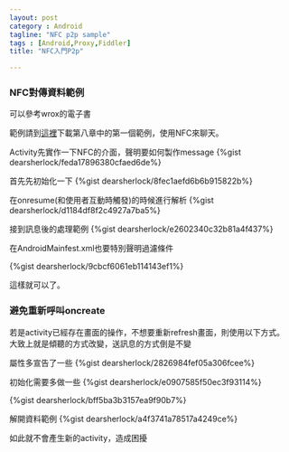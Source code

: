 ```yaml
---
layout: post
category : Android 
tagline: "NFC p2p sample"
tags : [Android,Proxy,Fiddler]
title: "NFC入門P2p"

---
```



### NFC對傳資料範例

可以參考wrox的電子書

範例請到[這裡](www.wrox.com/remtitle.cgi?isbn=1118380096)下載第八章中的第一個範例，使用NFC來聊天。

Activity先實作一下NFC的介面，聲明要如何製作message
{%gist dearsherlock/feda17896380cfaed6de%}

首先先初始化一下
{%gist dearsherlock/8fec1aefd6b6b915822b%}

在onresume(和使用者互動時觸發)的時候進行解析
{%gist dearsherlock/d1184df8f2c4927a7ba5%}

接到訊息後的處理範例
{%gist dearsherlock/e2602340c32b81a4f437%}

在AndroidMainfest.xml也要特別聲明過濾條件

{%gist dearsherlock/9cbcf6061eb114143ef1%}

這樣就可以了。


### 避免重新呼叫oncreate
若是activity已經存在畫面的操作，不想要重新refresh畫面，則使用以下方式。
大致上就是傾聽的方式改變，送訊息的方式倒是不變

屬性多宣告了一些
{%gist dearsherlock/2826984fef05a306fcee%}

初始化需要多做一些
{%gist dearsherlock/e0907585f50ec3f93114%}

{%gist dearsherlock/bff5ba3b3157ea9f90b7%}

解開資料範例
{%gist dearsherlock/a4f3741a78517a4249ce%}

如此就不會產生新的activity，造成困擾